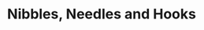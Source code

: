 ---
title: "Nibbles, Needles and Hooks"
url: /chesterfield/nibbles-needles-and-hooks/
shop: wool
---